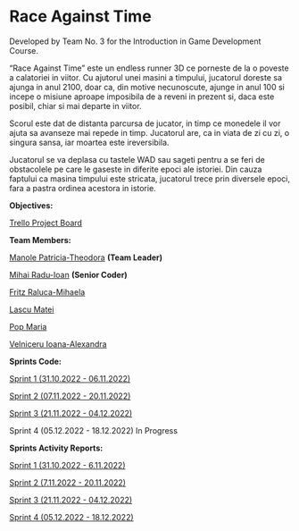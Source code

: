 # Race Against Time

Developed by Team No. 3 for the Introduction in Game Development Course.

“Race Against Time” este un endless runner 3D ce porneste de la o poveste a calatoriei in viitor. Cu ajutorul unei masini a timpului, jucatorul doreste sa ajunga in anul 2100, doar ca, din motive necunoscute, ajunge in anul 100 si incepe o misiune aproape imposibila de a reveni in prezent si, daca este posibil, chiar si mai departe in viitor.

Scorul este dat de distanta parcursa de jucator, in timp ce monedele il vor ajuta sa avanseze mai repede in timp. Jucatorul are, ca in viata de zi cu zi, o singura sansa, iar moartea este ireversibila.

Jucatorul se va deplasa cu tastele WAD sau sageti pentru a se feri de obstacolele pe care le gaseste in diferite epoci ale istoriei. Din cauza faptului ca masina timpului este stricata, jucatorul trece prin diversele epoci, fara a pastra ordinea acestora in istorie.


**Objectives:**

[Trello Project Board](https://trello.com/b/WVgVTL46/race-against-time)

**Team Members:**

[Manole Patricia-Theodora](https://github.com/PatriciaManole) **(Team Leader)**

[Mihai Radu-Ioan](https://github.com/rimihai2001) **(Senior Coder)**

[Fritz Raluca-Mihaela](https://github.com/ralucafritz)

[Lascu Matei](https://github.com/MatLasc)

[Pop Maria](https://github.com/MariaPop24)

[Velniceru Ioana-Alexandra](https://github.com/ioana-velniceru)




**Sprints Code:**

[Sprint 1 (31.10.2022 - 06.11.2022)](https://github.com/rimihai2001/Game-Dev-3DRunner/tree/f0d52ef21b7580fc60947dc31c3be8ec410ec677)

[Sprint 2 (07.11.2022 - 20.11.2022)](https://github.com/rimihai2001/Game-Dev-3DRunner/tree/e84ec9e7804f6ef0f99982bd2473856d6cd35e97)

[Sprint 3 (21.11.2022 - 04.12.2022)](https://github.com/rimihai2001/Game-Dev-3DRunner/tree/8ca1207b157d788ea60556ecf069c491f1908697)

Sprint 4 (05.12.2022 - 18.12.2022) In Progress





**Sprints Activity Reports:**

[Sprint 1 (31.10.2022 - 6.11.2022)](https://github.com/rimihai2001/Game-Dev-3DRunner/blob/main/Activity%20Reports/Echipa%203%20Raport%20obiective%20implementate%20Sprint%201.pdf)

[Sprint 2 (7.11.2022 - 20.11.2022)](https://github.com/rimihai2001/Game-Dev-3DRunner/blob/main/Activity%20Reports/Echipa%203%20-%20Raport%20Obiective%20Indeplinite%20-%20%20Sprint%202.pdf)

[Sprint 3 (21.11.2022 - 04.12.2022)](https://github.com/rimihai2001/Game-Dev-3DRunner/blob/main/Activity%20Reports/Raport%20Obiective%20Indeplinite%20-%20Sprint%203.pdf)

[Sprint 4 (05.12.2022 - 18.12.2022)](https://github.com/rimihai2001/Game-Dev-3DRunner/blob/main/Activity%20Reports/Raport%20Obiective%20Indeplinite%20Sprint%204.pdf)



